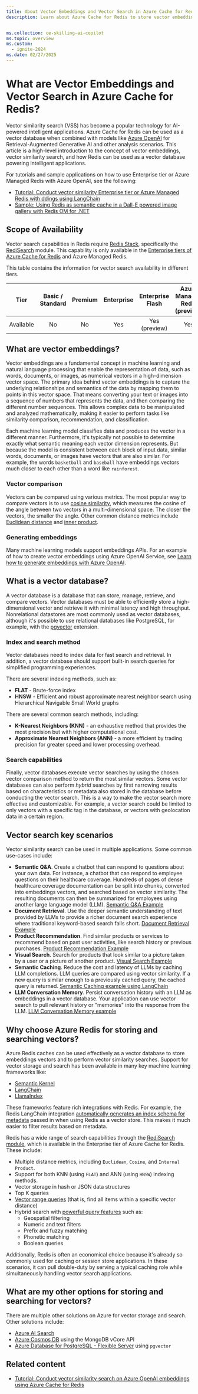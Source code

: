 ```yaml
---
title: About Vector Embeddings and Vector Search in Azure Cache for Redis
description: Learn about Azure Cache for Redis to store vector embeddings and provide similarity search.| description: Learn about Azure Cache for Redis to store vector embeddings and provide similarity search. |


ms.collection: ce-skilling-ai-copilot
ms.topic: overview
ms.custom:
  - ignite-2024
ms.date: 02/27/2025
---
```


# What are Vector Embeddings and Vector Search in Azure Cache for Redis?

Vector similarity search (VSS) has become a popular technology for AI-powered intelligent applications. Azure Cache for Redis can be used as a vector database when combined with models like [Azure OpenAI](/azure/ai-services/openai/overview) for Retrieval-Augmented Generative AI and other analysis scenarios. This article is a high-level introduction to the concept of vector embeddings, vector similarity search, and how Redis can be used as a vector database powering intelligent applications.

For tutorials and sample applications on how to use Enterprise tier or Azure Managed Redis with Azure OpenAI, see the following:

- [Tutorial: Conduct vector similarity Enterprise tier or Azure Managed Redis with ddings using LangChain](./cache-tutorial-vector-similarity.md)
- [Sample: Using Redis as semantic cache in a Dall-E powered image gallery with Redis OM for .NET](https://github.com/Azure-Samples/azure-redis-dalle-semantic-caching)

## Scope of Availability

Vector search capabilities in Redis require [Redis Stack](https://redis.io/docs/latest/operate/oss_and_stack/stack-with-enterprise/), specifically the [RediSearch](https://redis.io/docs/interact/search-and-query/) module. This capability is only available in the [Enterprise tiers of Azure Cache for Redis](./cache-redis-modules.md) and Azure Managed Redis.

This table contains the information for vector search availability in different tiers.

| Tier      | Basic / Standard | Premium | Enterprise | Enterprise Flash | Azure Managed Redis (preview) |
|-----------|:----------------:|:-------:|:----------:|:----------------:|:-----------------------------:|
| Available | No               | No      | Yes        | Yes (preview)    | Yes                           |

## What are vector embeddings?

Vector embeddings are a fundamental concept in machine learning and natural language processing that enable the representation of data, such as words, documents, or images, as numerical vectors in a high-dimension vector space. The primary idea behind vector embeddings is to capture the underlying relationships and semantics of the data by mapping them to points in this vector space. That means converting your text or images into a sequence of numbers that represents the data, and then comparing the different number sequences. This allows complex data to be manipulated and analyzed mathematically, making it easier to perform tasks like similarity comparison, recommendation, and classification.

Each machine learning model classifies data and produces the vector in a different manner. Furthermore, it's typically not possible to determine exactly what semantic meaning each vector dimension represents. But because the model is consistent between each block of input data, similar words, documents, or images have vectors that are also similar. For example, the words `basketball` and `baseball` have embeddings vectors much closer to each other than a word like `rainforest`.

### Vector comparison

Vectors can be compared using various metrics. The most popular way to compare vectors is to use [cosine similarity](https://en.wikipedia.org/wiki/Cosine_similarity), which measures the cosine of the angle between two vectors in a multi-dimensional space. The closer the vectors, the smaller the angle. Other common distance metrics include [Euclidean distance](https://en.wikipedia.org/wiki/Euclidean_distance) and [inner product](https://en.wikipedia.org/wiki/Inner_product_space).

### Generating embeddings

Many machine learning models support embeddings APIs. For an example of how to create vector embeddings using Azure OpenAI Service, see [Learn how to generate embeddings with Azure OpenAI](/azure/ai-services/openai/how-to/embeddings).

## What is a vector database?

A vector database is a database that can store, manage, retrieve, and compare vectors. Vector databases must be able to efficiently store a high-dimensional vector and retrieve it with minimal latency and high throughput. Nonrelational datastores are most commonly used as vector databases, although it's possible to use relational databases like PostgreSQL, for example, with the [pgvector](https://github.com/pgvector/pgvector) extension.

### Index and search method

Vector databases need to index data for fast search and retrieval. In addition, a vector database should support built-in search queries for simplified programming experiences.

There are several indexing methods, such as:

- **FLAT** - Brute-force index
- **HNSW** - Efficient and robust approximate nearest neighbor search using Hierarchical Navigable Small World graphs

There are several common search methods, including:

- **K-Nearest Neighbors (KNN)** - an exhaustive method that provides the most precision but with higher computational cost.
- **Approximate Nearest Neighbors (ANN)** - a more efficient by trading precision for greater speed and lower processing overhead.

### Search capabilities

Finally, vector databases execute vector searches by using the chosen vector comparison method to return the most similar vectors. Some vector databases can also perform _hybrid_ searches by first narrowing results based on characteristics or metadata also stored in the database before conducting the vector search. This is a way to make the vector search more effective and customizable. For example, a vector search could be limited to only vectors with a specific tag in the database, or vectors with geolocation data in a certain region.

## Vector search key scenarios

Vector similarity search can be used in multiple applications. Some common use-cases include:

- **Semantic Q&A**. Create a chatbot that can respond to questions about your own data. For instance, a chatbot that can respond to employee questions on their healthcare coverage. Hundreds of pages of dense healthcare coverage documentation can be split into chunks, converted into embeddings vectors, and searched based on vector similarity. The resulting documents can then be summarized for employees using another large language model (LLM). [Semantic Q&A Example](https://techcommunity.microsoft.com/blog/azuredevcommunityblog/vector-similarity-search-with-azure-cache-for-redis-enterprise/3822059)
- **Document Retrieval**. Use the deeper semantic understanding of text provided by LLMs to provide a richer document search experience where traditional keyword-based search falls short. [Document Retrieval Example](https://github.com/RedisVentures/redis-arXiv-search)
- **Product Recommendation**. Find similar products or services to recommend based on past user activities, like search history or previous purchases. [Product Recommendation Example](https://github.com/RedisVentures/LLM-Recommender)
- **Visual Search**. Search for products that look similar to a picture taken by a user or a picture of another product. [Visual Search Example](https://github.com/RedisVentures/redis-product-search)
- **Semantic Caching**. Reduce the cost and latency of LLMs by caching LLM completions. LLM queries are compared using vector similarity. If a new query is similar enough to a previously cached query, the cached query is returned. [Semantic Caching example using LangChain](https://python.langchain.com/docs/integrations/llm_caching/#redis-cache)
- **LLM Conversation Memory**. Persist conversation history with an LLM as embeddings in a vector database. Your application can use vector search to pull relevant history or "memories" into the response from the LLM. [LLM Conversation Memory example](https://github.com/continuum-llms/chatgpt-memory)

## Why choose Azure Redis for storing and searching vectors?

Azure Redis caches can be used effectively as a vector database to store embeddings vectors and to perform vector similarity searches. Support for vector storage and search has been available in many key machine learning frameworks like:

- [Semantic Kernel](https://github.com/microsoft/semantic-kernel)
- [LangChain](https://python.langchain.com/docs/integrations/vectorstores/redis)
- [LlamaIndex](https://gpt-index.readthedocs.io/en/latest/examples/vector_stores/RedisIndexDemo.html)

These frameworks feature rich integrations with Redis. For example, the Redis LangChain integration [automatically generates an index schema for metadata](https://python.langchain.com/docs/integrations/vectorstores/redis#inspecting-the-created-index) passed in when using Redis as a vector store. This makes it much easier to filter results based on metadata.

Redis has a wide range of search capabilities through the [RediSearch module](cache-redis-modules.md#redisearch), which is available in the Enterprise tier of Azure Cache for Redis. These include:

- Multiple distance metrics, including `Euclidean`, `Cosine`, and `Internal Product`.
- Support for both KNN (using `FLAT`) and ANN (using `HNSW`) indexing methods.
- Vector storage in hash or JSON data structures
- Top K queries
- [Vector range queries](https://redis.io/docs/latest/develop/interact/search-and-query/advanced-concepts/vectors/#range-queries) (that is, find all items within a specific vector distance)
- Hybrid search with [powerful query features](https://redis.io/docs/interact/search-and-query/) such as:
  - Geospatial filtering
  - Numeric and text filters
  - Prefix and fuzzy matching
  - Phonetic matching
  - Boolean queries

Additionally, Redis is often an economical choice because it's already so commonly used for caching or session store applications. In these scenarios, it can pull double-duty by serving a typical caching role while simultaneously handling vector search applications.

## What are my other options for storing and searching for vectors?

There are multiple other solutions on Azure for vector storage and search. Other solutions include:

- [Azure AI Search](/azure/search/vector-search-overview)
- [Azure Cosmos DB](/azure/cosmos-db/mongodb/vcore/vector-search) using the MongoDB vCore API
- [Azure Database for PostgreSQL - Flexible Server](/azure/postgresql/flexible-server/how-to-use-pgvector) using `pgvector`

## Related content

- [Tutorial: Conduct vector similarity search on Azure OpenAI embeddings using Azure Cache for Redis](./cache-tutorial-vector-similarity.md)

